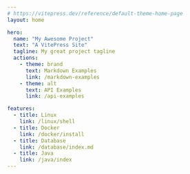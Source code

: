 ```yaml
---
# https://vitepress.dev/reference/default-theme-home-page
layout: home

hero:
  name: "My Awesome Project"
  text: "A VitePress Site"
  tagline: My great project tagline
  actions:
    - theme: brand
      text: Markdown Examples
      link: /markdown-examples
    - theme: alt
      text: API Examples
      link: /api-examples

features:
  - title: Linux
    link: /linux/shell
  - title: Docker
    link: /docker/install
  - title: Database
    link: /database/index.md
  - title: Java
    link: /java/index
---
```

